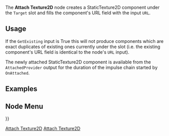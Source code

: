 <languages></languages> <translate>

The **Attach Texture2D** node creates a StaticTexture2D component under
the `Target` slot and fills the component's URL field with the input
`URL`.

## Usage

If the `GetExisting` input is True this will not produce components
which are exact duplicates of existing ones currently under the slot
(i.e. the existing component's URL field is identical to the node's
`URL` input).

The newly attached StaticTexture2D component is available from the
`AttachedProvider` output for the duration of the impulse chain started
by `OnAttached`.

## Examples

## Node Menu

</translate> }}

[Attach Texture2D](Category:Protoflux{{#translation:}} "wikilink")
[Attach
Texture2D](Category:Protoflux:Assets{{#translation:}} "wikilink")